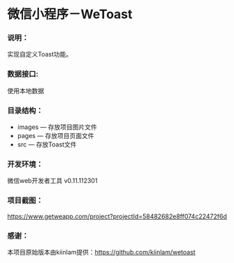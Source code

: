 # 微信小程序－WeToast

### 说明：

实现自定义Toast功能。

### 数据接口:

使用本地数据

### 目录结构：

- images — 存放项目图片文件
- pages — 存放项目页面文件
- src — 存放Toast文件

### 开发环境：

微信web开发者工具 v0.11.112301

### 项目截图：

https://www.getweapp.com/project?projectId=58482682e8ff074c22472f6d

### 感谢：

本项目原始版本由kiinlam提供：https://github.com/kiinlam/wetoast